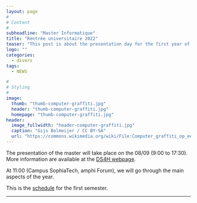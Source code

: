 ```yaml
---
layout: page
#
# Content
#
subheadline: "Master Informatique"
title: "Rentrée universitaire 2022"
teaser: "This post is about the presentation day for the first year of the master in  <i>Computer Science</i>. "
logo: ""
categories:
  - divers
tags:
  - NEWS

#
# Styling
#
image:
  thumb: "thumb-computer-graffiti.jpg"
  header: "thumb-computer-graffiti.jpg"
  homepage: "thumb-computer-graffiti.jpg"
header:
  image_fullwidth: "header-computer-graffiti.jpg"
  caption: "Gijs Bolmeijer / CC BY-SA"
  url: "https://commons.wikimedia.org/wiki/File:Computer_graffiti_op_een_gebouw_in_den_Haag.jpg"
---
```

The presentation of the master will take place on the 08/09 (9:00 to 17:30). 
More information are available at the 
[DS4H webpage](https://ds4h.univ-cotedazur.fr/rentree-ds4h-kickoff-meeting).

At 11:00 (Campus SophiaTech, amphi Forum), we will go through the main aspects of the year.

This is the [schedule](../../edt/m1/) for the first semester.


---


